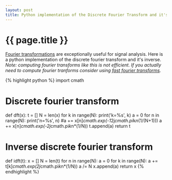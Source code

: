 ```yaml
---
layout: post
title: Python implementation of the Discrete Fourier Transform and it's Inverse
---
```


{{ page.title }}
================

[Fourier transformations](http://en.wikipedia.org/wiki/Discrete_Fourier_transform) are exceptionally useful for signal analysis. Here is a python implementation of the discrete fourier transform and it's inverse. *Note: computing fourier transforms like this is not efficient. If you actually need to compute fourier tranforms consider using [fast fourier transforms](http://en.wikipedia.org/wiki/Fast_Fourier_transform).*

{% highlight python %}
import cmath
# Discrete fourier transform
def dft(x):
    t = []
    N = len(x)
    for k in range(N):
        print('k=%s', k)
        a = 0
        for n in range(N):
            print('n=%s', n)
            #a += x[n]*cmath.exp(-1*2j*cmath.pi*k*n*(1/(N+1)))
            a += x[n]*cmath.exp(-2j*cmath.pi*k*n*(1/N))
        t.append(a)
    return t
# Inverse discrete fourier transform
def idft(t):
    x = []
    N = len(t)
    for n in range(N):
        a = 0
        for k in range(N):
            a += t[k]*cmath.exp(2j*cmath.pi*k*n*(1/N))
        a /= N
        x.append(a)
    return x
{% endhighlight %}
